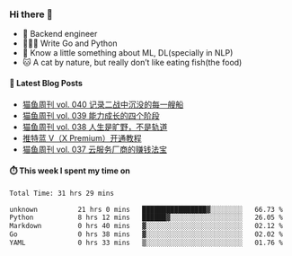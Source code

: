 ### Hi there 👋

- 🔧 Backend engineer
- 👨🏻‍💻 Write Go and Python
- 🔭 Know a little something about ML, DL(specially in NLP)
- 🐱 A cat by nature, but really don’t like eating fish(the food)

#### 📖 Latest Blog Posts
<!-- BLOG-POST-LIST:START -->
- [猫鱼周刊 vol. 040 记录二战中沉没的每一艘船](https://ameow.xyz/archives/weekly-040)
- [猫鱼周刊 vol. 039 能力成长的四个阶段](https://ameow.xyz/archives/weekly-039)
- [猫鱼周刊 vol. 038 人生是旷野，不是轨道](https://ameow.xyz/archives/weekly-038)
- [推特蓝 V（X Premium）开通教程](https://ameow.xyz/archives/subscribe-x-premium)
- [猫鱼周刊 vol. 037 云服务厂商的赚钱法宝](https://ameow.xyz/archives/weekly-037)
<!-- BLOG-POST-LIST:END -->

#### ⏱️ This week I spent my time on
<!--START_SECTION:waka-->

```txt
Total Time: 31 hrs 29 mins

unknown          21 hrs 0 mins   ████████████████▓░░░░░░░░   66.73 %
Python           8 hrs 12 mins   ██████▓░░░░░░░░░░░░░░░░░░   26.05 %
Markdown         0 hrs 40 mins   ▓░░░░░░░░░░░░░░░░░░░░░░░░   02.12 %
Go               0 hrs 38 mins   ▓░░░░░░░░░░░░░░░░░░░░░░░░   02.02 %
YAML             0 hrs 33 mins   ▒░░░░░░░░░░░░░░░░░░░░░░░░   01.76 %
```

<!--END_SECTION:waka-->

<!--
**LeslieLeung/LeslieLeung** is a ✨ _special_ ✨ repository because its `README.md` (this file) appears on your GitHub profile.

Here are some ideas to get you started:

- 🔭 I’m currently working on ...
- 🌱 I’m currently learning ...
- 👯 I’m looking to collaborate on ...
- 🤔 I’m looking for help with ...
- 💬 Ask me about ...
- 📫 How to reach me: ...
- 😄 Pronouns: ...
- ⚡ Fun fact: ...
-->

